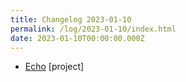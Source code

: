 ```yaml
---
title: Changelog 2023-01-10
permalink: /log/2023-01-10/index.html
date: 2023-01-10T00:00:00.000Z
---
```


- [Echo](https://echo.rknight.me/) [project] 